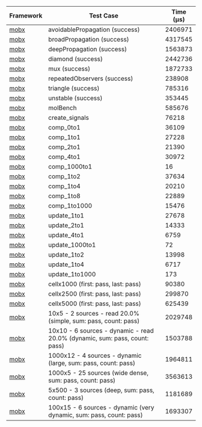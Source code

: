 | Framework | Test Case | Time (μs) |
| --- | --- | --- |
| [mobx](https://github.com/mobxjs/mobx.dart) | avoidablePropagation (success) | 2406971 |
| [mobx](https://github.com/mobxjs/mobx.dart) | broadPropagation (success) | 4317545 |
| [mobx](https://github.com/mobxjs/mobx.dart) | deepPropagation (success) | 1563873 |
| [mobx](https://github.com/mobxjs/mobx.dart) | diamond (success) | 2442736 |
| [mobx](https://github.com/mobxjs/mobx.dart) | mux (success) | 1872733 |
| [mobx](https://github.com/mobxjs/mobx.dart) | repeatedObservers (success) | 238908 |
| [mobx](https://github.com/mobxjs/mobx.dart) | triangle (success) | 785316 |
| [mobx](https://github.com/mobxjs/mobx.dart) | unstable (success) | 353445 |
| [mobx](https://github.com/mobxjs/mobx.dart) | molBench | 585676 |
| [mobx](https://github.com/mobxjs/mobx.dart) | create_signals | 76218 |
| [mobx](https://github.com/mobxjs/mobx.dart) | comp_0to1 | 36109 |
| [mobx](https://github.com/mobxjs/mobx.dart) | comp_1to1 | 27228 |
| [mobx](https://github.com/mobxjs/mobx.dart) | comp_2to1 | 21390 |
| [mobx](https://github.com/mobxjs/mobx.dart) | comp_4to1 | 30972 |
| [mobx](https://github.com/mobxjs/mobx.dart) | comp_1000to1 | 16 |
| [mobx](https://github.com/mobxjs/mobx.dart) | comp_1to2 | 37634 |
| [mobx](https://github.com/mobxjs/mobx.dart) | comp_1to4 | 20210 |
| [mobx](https://github.com/mobxjs/mobx.dart) | comp_1to8 | 22889 |
| [mobx](https://github.com/mobxjs/mobx.dart) | comp_1to1000 | 15476 |
| [mobx](https://github.com/mobxjs/mobx.dart) | update_1to1 | 27678 |
| [mobx](https://github.com/mobxjs/mobx.dart) | update_2to1 | 14333 |
| [mobx](https://github.com/mobxjs/mobx.dart) | update_4to1 | 6759 |
| [mobx](https://github.com/mobxjs/mobx.dart) | update_1000to1 | 72 |
| [mobx](https://github.com/mobxjs/mobx.dart) | update_1to2 | 13998 |
| [mobx](https://github.com/mobxjs/mobx.dart) | update_1to4 | 6717 |
| [mobx](https://github.com/mobxjs/mobx.dart) | update_1to1000 | 173 |
| [mobx](https://github.com/mobxjs/mobx.dart) | cellx1000 (first: pass, last: pass) | 90380 |
| [mobx](https://github.com/mobxjs/mobx.dart) | cellx2500 (first: pass, last: pass) | 299870 |
| [mobx](https://github.com/mobxjs/mobx.dart) | cellx5000 (first: pass, last: pass) | 625439 |
| [mobx](https://github.com/mobxjs/mobx.dart) | 10x5 - 2 sources - read 20.0% (simple, sum: pass, count: pass) | 2029748 |
| [mobx](https://github.com/mobxjs/mobx.dart) | 10x10 - 6 sources - dynamic - read 20.0% (dynamic, sum: pass, count: pass) | 1503788 |
| [mobx](https://github.com/mobxjs/mobx.dart) | 1000x12 - 4 sources - dynamic (large, sum: pass, count: pass) | 1964811 |
| [mobx](https://github.com/mobxjs/mobx.dart) | 1000x5 - 25 sources (wide dense, sum: pass, count: pass) | 3563613 |
| [mobx](https://github.com/mobxjs/mobx.dart) | 5x500 - 3 sources (deep, sum: pass, count: pass) | 1181689 |
| [mobx](https://github.com/mobxjs/mobx.dart) | 100x15 - 6 sources - dynamic (very dynamic, sum: pass, count: pass) | 1693307 |
